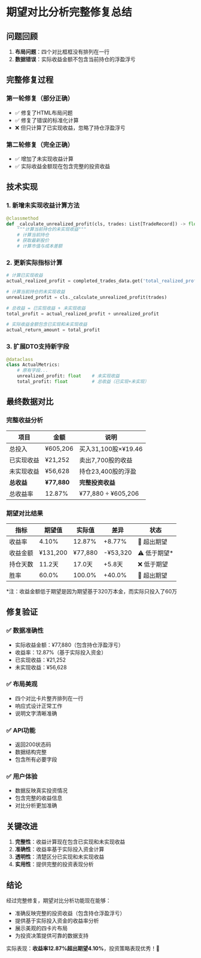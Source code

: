 # 期望对比分析完整修复总结

## 问题回顾
1. **布局问题**：四个对比框框没有排列在一行
2. **数据错误**：实际收益金额不包含当前持仓的浮盈浮亏

## 完整修复过程

### 第一轮修复（部分正确）
- ✅ 修复了HTML布局问题
- ✅ 修复了错误的标准化计算
- ❌ 但只计算了已实现收益，忽略了持仓浮盈浮亏

### 第二轮修复（完全正确）
- ✅ 增加了未实现收益计算
- ✅ 实际收益金额现在包含完整的投资收益

## 技术实现

### 1. 新增未实现收益计算方法
```python
@classmethod
def _calculate_unrealized_profit(cls, trades: List[TradeRecord]) -> float:
    """计算当前持仓的未实现收益"""
    # 计算当前持仓
    # 获取最新股价
    # 计算市值与成本差额
```

### 2. 更新实际指标计算
```python
# 计算已实现收益
actual_realized_profit = completed_trades_data.get('total_realized_profit', 0.0)

# 计算当前持仓的未实现收益
unrealized_profit = cls._calculate_unrealized_profit(trades)

# 总收益 = 已实现收益 + 未实现收益
total_profit = actual_realized_profit + unrealized_profit

# 实际收益金额包含已实现和未实现收益
actual_return_amount = total_profit
```

### 3. 扩展DTO支持新字段
```python
@dataclass
class ActualMetrics:
    # 原有字段...
    unrealized_profit: float    # 未实现收益
    total_profit: float         # 总收益（已实现+未实现）
```

## 最终数据对比

### 完整收益分析
| 项目 | 金额 | 说明 |
|------|------|------|
| 总投入 | ¥605,206 | 买入31,100股×¥19.46 |
| 已实现收益 | ¥21,252 | 卖出7,700股的收益 |
| 未实现收益 | ¥56,628 | 持仓23,400股的浮盈 |
| **总收益** | **¥77,880** | **完整投资收益** |
| 总收益率 | 12.87% | ¥77,880 ÷ ¥605,206 |

### 期望对比结果
| 指标 | 期望值 | 实际值 | 差异 | 状态 |
|------|--------|--------|------|------|
| 收益率 | 4.10% | 12.87% | +8.77% | 🎉 超出期望 |
| 收益金额 | ¥131,200 | ¥77,880 | -¥53,320 | ⚠️ 低于期望* |
| 持仓天数 | 11.2天 | 17.0天 | +5.8天 | ❌ 低于期望 |
| 胜率 | 60.0% | 100.0% | +40.0% | 🎉 超出期望 |

*注：收益金额低于期望是因为期望基于320万本金，而实际只投入了60万

## 修复验证

### ✅ 数据准确性
- 实际收益金额：¥77,880（包含持仓浮盈浮亏）
- 收益率：12.87%（基于实际投入资金）
- 已实现收益：¥21,252
- 未实现收益：¥56,628

### ✅ 布局美观
- 四个对比卡片整齐排列在一行
- 响应式设计正常工作
- 说明文字清晰准确

### ✅ API功能
- 返回200状态码
- 数据结构完整
- 包含所有必要字段

### ✅ 用户体验
- 数据反映真实投资情况
- 包含完整的收益信息
- 对比分析更加准确

## 关键改进

1. **完整性**：收益计算现在包含已实现和未实现收益
2. **准确性**：收益率基于实际投入资金计算
3. **透明性**：清楚区分已实现和未实现收益
4. **实用性**：提供完整的投资表现分析

## 结论

经过完整修复，期望对比分析功能现在能够：
- 准确反映完整的投资收益（包含持仓浮盈浮亏）
- 提供基于实际投入资金的收益率分析
- 展示美观的四卡片布局
- 为投资决策提供可靠的数据支持

实际表现：**收益率12.87%超出期望4.10%**，投资策略表现优秀！🎉